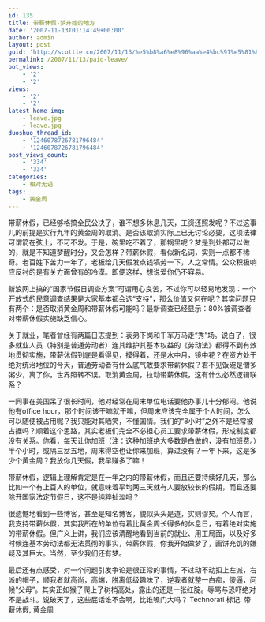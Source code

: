 ```yaml
---
id: 135
title: 带薪休假-梦开始的地方
date: '2007-11-13T01:14:49+00:00'
author: admin
layout: post
guid: 'http://scottie.cn/2007/11/13/%e5%b8%a6%e8%96%aa%e4%bc%91%e5%81%87-%e6%a2%a6%e5%bc%80%e5%a7%8b%e7%9a%84%e5%9c%b0%e6%96%b9/'
permalink: /2007/11/13/paid-leave/
bot_views:
    - '2'
    - '2'
views:
    - '2'
    - '2'
latest_home_img:
    - leave.jpg
    - leave.jpg
duoshuo_thread_id:
    - '1246078726781796484'
    - '1246078726781796484'
post_views_count:
    - '334'
    - '334'
categories:
    - 相对无语
tags:
    - 黄金周
---
```



带薪休假，已经够格搞全民公决了，谁不想多休息几天，工资还照发呢？不过这事儿的前提是实行九年的黄金周的取消。是否该取消实际上已无讨论必要，这项法律可谓箭在弦上，不可不发。于是，碗里吃不着了，那锅里呢？梦是到处都可以做的，就是不知道梦醒时分，又会怎样？带薪休假，看似新名词，实则一点都不稀奇。老百姓下苦力一年了，老板给几天假发点钱犒劳一下，人之常情。公众积极响应反衬的是有关方面曾有的冷漠。即便这样，想说爱你仍不容易。

新浪网上搞的“国家节假日调查方案”可谓用心良苦，不过你可以轻易地发现：一个开放式的民意调查结果是大家基本都会选“支持”，那么价值又何在呢？其实问题只有两个：是否取消黄金周和带薪休假可能吗？最新调查已经显示：80%被调查者对带薪休假实施缺乏信心。

关于就业，笔者曾经有两篇日志提到：表弟下岗和千军万马走“秀”场。说白了，很多就业人员（特别是普通劳动者）连其维护其基本权益的《劳动法》都得不到有效地贯彻实施，带薪休假到底是看得见，摸得着，还是水中月，镜中花？在资方处于绝对统治地位的今天，普通劳动者有什么底气敢要求带薪休假？君不见饭碗是僧多粥少，离了你，世界照转不误。取消黄金周，拉动带薪休假，这有什么必然逻辑联系？

一同事在美国呆了很长时间，他对经常在周末单位电话要他办事儿十分郁闷。他说他有office hour，那个时间该干嘛就干嘛，但周末应该完全属于个人时间，怎么可以随便被占用呢？我只能对其晒笑，不懂国情。我们的“8小时”之外不是经常被占据吗？顺着这个思路，其实老板们完全不必担心员工要求带薪休假，形成制度都没有关系。你看，每天让你加班（注：这种加班绝大多数是白做的，没有加班费。）半个小时，或隔三岔五地，周末得空也让你来加班，算过没有？一年下来，这是多少个黄金周？我放你几天假，我早赚多了嘛！

带薪休假，逻辑上理解肯定是在一年之内的带薪休假，而且还要持续好几天，那么比如一个有上百人的单位，就意味着平均两三天就有人要放较长的假期，而且还要除开国家法定节假日，这不是纯粹扯淡吗？

很遗憾地看到一些博客，甚至是知名博客，貌似头头是道，实则谬矣。个人而言，我支持带薪休假，其实我所在的单位有着比黄金周长得多的休息日，有着绝对实施的带薪休假。但广义上讲，我们应该清醒地看到当前的就业、用工局面，以及好多时候连基本劳动法都无法贯彻的事实，带薪休假，你我开始做梦了，画饼充饥的嫌疑及其巨大。当然，至少我们还有梦。

最后还有点感受，对一个问题引发争论是很正常的事情，不过动不动扣上左派，右派的帽子，顺我者就高尚，高端，脱离低级趣味了，逆我者就整一白痴，傻逼，问候“父母”。其实正如猴子爬上了树梢高处，露出的还是一张红腚。辱骂与恐吓绝对不是战斗。说破天了，这些屁话谁不会啊，比谁嗓门大吗？
Technorati 标记: 带薪休假, 黄金周
